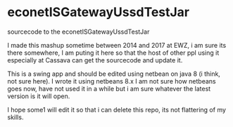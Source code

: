 # econetISGatewayUssdTestJar
sourcecode to the econetISGatewayUssdTestJar

I made this mashup sometime between 2014 and 2017 at EWZ, i am sure its there somewhere,
I am puting it here so that the host of other ppl using it especially at Cassava can get the sourcecode and update it.

This is a swing app and should be edited using netbean on java 8 (i think, not sure here). I wrote it using netbeans 8.x I am not sure how netbeans goes now, have not used it in a while but i am sure whatever the latest version is it will open.

I hope some1 will edit it so that i can delete this repo, its not flattering of my skills.
